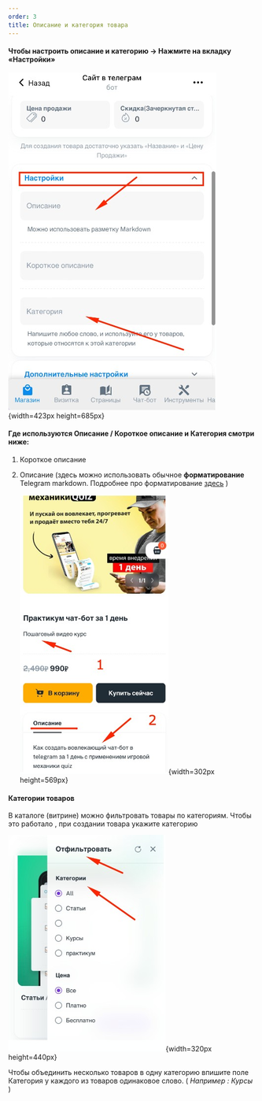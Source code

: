 ```yaml
---
order: 3
title: Описание и категория товара
---
```


#### **Чтобы настроить описание и категорию -> Нажмите на вкладку «Настройки»**

![](./_index-6-2.jpeg){width=423px height=685px}



#### **Где используются Описание / Короткое описание и Категория смотри ниже:**

1. Короткое описание

2. Описание (здесь можно использовать обычное **форматирование** Telegram markdown. Подробнее про форматирование [здесь](https://markdown-editor.andona.click/) )

   ![](./_index-7-2.jpeg){width=302px height=569px}

#### **Категории товаров**

В каталоге (витрине) можно фильтровать товары по категориям. Чтобы это работало , при создании товара укажите категорию

![](./_index-8-2.jpeg){width=320px height=440px}

Чтобы объединить несколько товаров в одну категорию впишите поле Категория у каждого из товаров одинаковое слово. ( *Например : Курсы* )